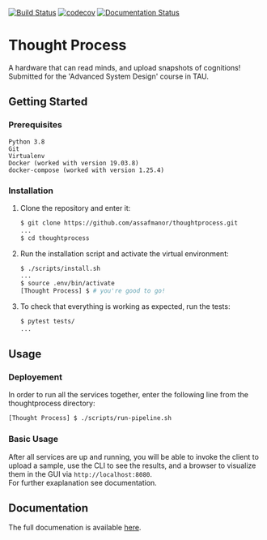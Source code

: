 [![Build Status](https://travis-ci.org/assafmanor/thoughtprocess.svg?branch=master)](https://travis-ci.org/assafmanor/thoughtprocess)
[![codecov](https://codecov.io/gh/assafmanor/thoughtprocess/branch/master/graph/badge.svg)](https://codecov.io/gh/assafmanor/thoughtprocess)
[![Documentation Status](https://readthedocs.org/projects/thought-process/badge/?version=latest)](https://thought-process.readthedocs.io/en/latest/?badge=latest)

# Thought Process

A hardware that can read minds, and upload snapshots of cognitions!\
Submitted for the 'Advanced System Design' course in TAU.

## Getting Started

### Prerequisites
    
    Python 3.8
    Git
    Virtualenv
    Docker (worked with version 19.03.8)
    docker-compose (worked with version 1.25.4)

### Installation

1. Clone the repository and enter it:

    ```sh
    $ git clone https://github.com/assafmanor/thoughtprocess.git
    ...
    $ cd thoughtprocess
    ```

2. Run the installation script and activate the virtual environment:

    ```sh
    $ ./scripts/install.sh
    ...
    $ source .env/bin/activate
    [Thought Process] $ # you're good to go!
    ```

3. To check that everything is working as expected, run the tests:


    ```sh
    $ pytest tests/
    ...
    ```

## Usage

### Deployement

In order to run all the services together, enter the following line from the thoughtprocess directory:

```sh
[Thought Process] $ ./scripts/run-pipeline.sh
```

### Basic Usage

After all services are up and running, you will be able to invoke the client to upload a sample, use the CLI to see the results, and a browser to visualize them in the GUI via `http://localhost:8080`. \
For further exaplanation see documentation.

## Documentation

The full documenation is available [here](https://thought-process.readthedocs.io/).

